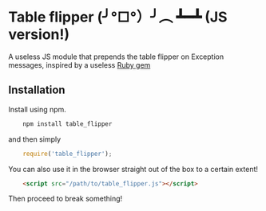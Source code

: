 # Table flipper (╯°□°）╯︵ ┻━┻ (JS version!)
A useless JS module that prepends the table flipper on Exception messages, inspired by a useless
[Ruby gem](https://github.com/iridakos/table_flipper)

## Installation
Install using npm.

```sh
    npm install table_flipper
```

and then simply

```js
    require('table_flipper');
```

You can also use it in the browser straight out of the box to a certain extent!

```html
    <script src="/path/to/table_flipper.js"></script>
```

Then proceed to break something!
